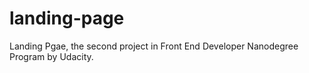 # landing-page
Landing Pgae, the second project in Front End Developer Nanodegree Program by Udacity.
